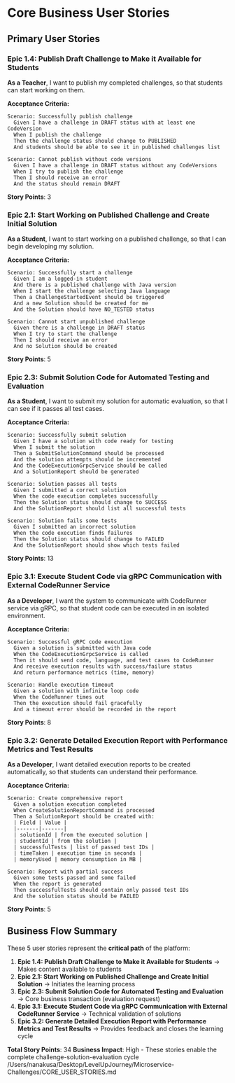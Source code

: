 # Core Business User Stories

## Primary User Stories

### Epic 1.4: Publish Draft Challenge to Make it Available for Students
**As a Teacher**, I want to publish my completed challenges, so that students can start working on them.

**Acceptance Criteria:**
```
Scenario: Successfully publish challenge
  Given I have a challenge in DRAFT status with at least one CodeVersion
  When I publish the challenge
  Then the challenge status should change to PUBLISHED
  And students should be able to see it in published challenges list

Scenario: Cannot publish without code versions
  Given I have a challenge in DRAFT status without any CodeVersions
  When I try to publish the challenge
  Then I should receive an error
  And the status should remain DRAFT
```
**Story Points**: 3

### Epic 2.1: Start Working on Published Challenge and Create Initial Solution
**As a Student**, I want to start working on a published challenge, so that I can begin developing my solution.

**Acceptance Criteria:**
```
Scenario: Successfully start a challenge
  Given I am a logged-in student
  And there is a published challenge with Java version
  When I start the challenge selecting Java language
  Then a ChallengeStartedEvent should be triggered
  And a new Solution should be created for me
  And the Solution should have NO_TESTED status

Scenario: Cannot start unpublished challenge
  Given there is a challenge in DRAFT status
  When I try to start the challenge
  Then I should receive an error
  And no Solution should be created
```
**Story Points**: 5

### Epic 2.3: Submit Solution Code for Automated Testing and Evaluation
**As a Student**, I want to submit my solution for automatic evaluation, so that I can see if it passes all test cases.

**Acceptance Criteria:**
```
Scenario: Successfully submit solution
  Given I have a solution with code ready for testing
  When I submit the solution
  Then a SubmitSolutionCommand should be processed
  And the solution attempts should be incremented
  And the CodeExecutionGrpcService should be called
  And a SolutionReport should be generated

Scenario: Solution passes all tests
  Given I submitted a correct solution
  When the code execution completes successfully
  Then the Solution status should change to SUCCESS
  And the SolutionReport should list all successful tests

Scenario: Solution fails some tests
  Given I submitted an incorrect solution
  When the code execution finds failures
  Then the Solution status should change to FAILED
  And the SolutionReport should show which tests failed
```
**Story Points**: 13

### Epic 3.1: Execute Student Code via gRPC Communication with External CodeRunner Service
**As a Developer**, I want the system to communicate with CodeRunner service via gRPC, so that student code can be executed in an isolated environment.

**Acceptance Criteria:**
```
Scenario: Successful gRPC code execution
  Given a solution is submitted with Java code
  When the CodeExecutionGrpcService is called
  Then it should send code, language, and test cases to CodeRunner
  And receive execution results with success/failure status
  And return performance metrics (time, memory)

Scenario: Handle execution timeout
  Given a solution with infinite loop code
  When the CodeRunner times out
  Then the execution should fail gracefully
  And a timeout error should be recorded in the report
```
**Story Points**: 8

### Epic 3.2: Generate Detailed Execution Report with Performance Metrics and Test Results
**As a Developer**, I want detailed execution reports to be created automatically, so that students can understand their performance.

**Acceptance Criteria:**
```
Scenario: Create comprehensive report
  Given a solution execution completed
  When CreateSolutionReportCommand is processed
  Then a SolutionReport should be created with:
  | Field | Value |
  |-------|-------|
  | solutionId | from the executed solution |
  | studentId | from the solution |
  | successfulTests | list of passed test IDs |
  | timeTaken | execution time in seconds |
  | memoryUsed | memory consumption in MB |

Scenario: Report with partial success
  Given some tests passed and some failed
  When the report is generated
  Then successfulTests should contain only passed test IDs
  And the solution status should be FAILED
```
**Story Points**: 5

## Business Flow Summary

These 5 user stories represent the **critical path** of the platform:

1. **Epic 1.4: Publish Draft Challenge to Make it Available for Students** → Makes content available to students
2. **Epic 2.1: Start Working on Published Challenge and Create Initial Solution** → Initiates the learning process
3. **Epic 2.3: Submit Solution Code for Automated Testing and Evaluation** → Core business transaction (evaluation request)
4. **Epic 3.1: Execute Student Code via gRPC Communication with External CodeRunner Service** → Technical validation of solutions
5. **Epic 3.2: Generate Detailed Execution Report with Performance Metrics and Test Results** → Provides feedback and closes the learning cycle

**Total Story Points**: 34
**Business Impact**: High - These stories enable the complete challenge-solution-evaluation cycle</content>
<parameter name="filePath">/Users/nanakusa/Desktop/LevelUpJourney/Microservice-Challenges/CORE_USER_STORIES.md